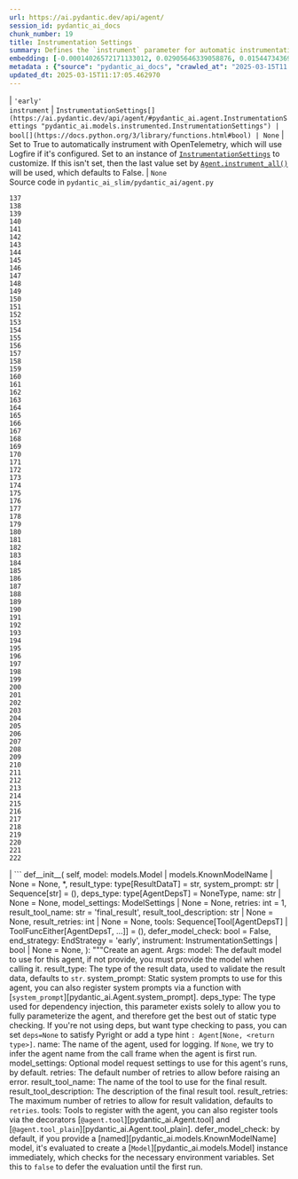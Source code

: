 ```yaml
---
url: https://ai.pydantic.dev/api/agent/
session_id: pydantic_ai_docs
chunk_number: 19
title: Instrumentation Settings
summary: Defines the `instrument` parameter for automatic instrumentation with OpenTelemetry. Setting this to True enables instrumentation, while customization is possible through an instance of `InstrumentationSettings`. If neither is configured, the last set value from `Agent.instrument_all()` is applied, defaulting to False.
embedding: [-0.00014026572171133012, 0.02905646339058876, 0.015447343699634075, -0.04725069925189018, -0.028889352455735207, 0.030727576464414597, 0.017578011378645897, -0.008987450040876865, -0.016241122037172318, 0.03367291018366814, -0.0013329731300473213, -0.03425779938697815, 0.002236418193206191, -0.047292474657297134, -0.014580453746020794, -0.02533823996782303, -0.03066490963101387, -0.003639891277998686, 0.019238678738474846, -0.010904007591307163, 0.039062246680259705, 0.0010444450890645385, 0.0017285567009821534, -0.0010894868755713105, -0.01075778529047966, -0.01857023499906063, 0.009426116943359375, 0.01858067885041237, -0.03697335720062256, -0.03160490840673447, 0.03093646466732025, -0.005619114730507135, -0.025547128170728683, 0.008183227851986885, 0.016857344657182693, -0.024857794865965843, 0.036075133830308914, 0.008292894810438156, -0.04275958240032196, 0.08012983202934265, 0.01669023372232914, -0.031375132501125336, 0.04042002558708191, 0.0433235839009285, -0.04207025095820427, 0.003827891545370221, 0.01655445620417595, 0.05756981670856476, -0.031333353370428085, -0.0008316394523717463, -0.05076003447175026, 0.022100459784269333, 0.013483786955475807, 0.027155574411153793, -0.010011007077991962, -0.022768903523683548, -0.008031782694160938, 0.00802656076848507, -0.030100908130407333, 0.03534402325749397, 0.013661342673003674, -0.01089356280863285, -0.013671786524355412, 0.03902047127485275, -0.015363788232207298, -0.00020366680109873414, -0.017682455480098724, 0.036764468997716904, -0.06254137307405472, 0.0057862261310219765, 0.02032490260899067, -0.018225567415356636, -0.05025869980454445, -0.024711571633815765, -0.06726226955652237, -0.02041890285909176, 0.01843445748090744, 0.05222225561738014, -0.020617347210645676, -0.011645562946796417, -0.007097004912793636, -0.011384451761841774, 0.017766011878848076, 0.014590898528695107, -0.039250247180461884, -0.017410900443792343, -0.03973069414496422, -0.020627791061997414, 0.004410169553011656, -0.06174759566783905, 0.001368223107419908, 0.019656457006931305, 0.019458012655377388, 0.04275958240032196, 0.08848538994789124, 0.026445351541042328, -0.02726001851260662, 0.01046011783182621, 0.015792010352015495, 0.01655445620417595, 0.024816015735268593, -0.00877856183797121, -0.027970241382718086, 0.03574091196060181, -0.014423787593841553, -0.012345341965556145, -0.033171579241752625, -2.2480049665318802e-05, -0.024147571995854378, 0.03047690913081169, -0.06070315092802048, 0.014131342992186546, -0.006674004253000021, -0.005096892360597849, -0.11605874449014664, -0.008663672022521496, -0.014486454427242279, 0.011927563697099686, -0.0012246118858456612, -0.04904714226722717, 0.0036451134365051985, 0.033213354647159576, 0.028262685984373093, 0.005765337031334639, 0.044200919568538666, 0.0021241402719169855, -0.007681894116103649, -0.028931129723787308, -0.025964906439185143, -0.018006233498454094, 0.02078445814549923, 0.025735128670930862, 0.0034988911356776953, 0.006924671120941639, -0.0020562512800097466, -0.031834688037633896, -0.03235691040754318, -0.009744673036038876, -0.0199593473225832, 0.01009456254541874, 0.017901789397001266, -0.0012683480745181441, -0.001993584679439664, 0.0038983915001153946, 0.0031960022170096636, 0.028012018650770187, -0.009029228240251541, 0.009645450860261917, -0.027197351679205894, 0.0423835851252079, 0.001936140120960772, 0.029724908992648125, -0.015687566250562668, -0.03820580244064331, -0.004681725520640612, 0.03674358129501343, 0.0008525283192284405, -0.025212906301021576, 0.06028537452220917, -0.04198669642210007, 0.003843558020889759, 0.040566250681877136, -0.018779123201966286, -0.03062313236296177, -0.016032231971621513, -0.027072018012404442, -0.01949978992342949, -0.0034075023140758276, -0.015008676797151566, -0.029348907992243767, 0.031228909268975258, -0.009279894642531872, -0.01416267640888691, 0.010674228891730309, 0.0033213356509804726, -0.03361024335026741, -0.0707298219203949, -0.020565124228596687, -0.005339725874364376, -0.02579779550433159, -0.04654047638177872, -0.034362245351076126, -0.05180447921156883, 0.013932897709310055, -0.03367291018366814, -0.0026842239312827587, 0.02193334698677063, -0.011165118776261806, 0.024022238329052925, 0.010329562239348888, 0.029202686622738838, -0.02097245864570141, -0.008157116360962391, -0.03292091190814972, -0.0006260143127292395, 0.021996013820171356, 0.04123469442129135, 0.008428672328591347, 0.02358357049524784, 0.04378313943743706, 0.0049193366430699825, -0.020398013293743134, 0.0054833367466926575, -0.01441334281116724, 0.019687790423631668, -0.018455345183610916, 0.02109779231250286, 0.013348008506000042, -0.010481007397174835, 0.013504675589501858, 0.0042900582775473595, -0.08965516835451126, 0.03699424862861633, -0.013389786705374718, -0.019802680239081383, 0.04716714099049568, -0.0434071384370327, -0.01135311834514141, -0.018538901582360268, 0.00360333570279181, -0.020241346210241318, -0.00720667140558362, 0.006042114924639463, -0.06078670546412468, -0.012481119483709335, 0.007399893831461668, -0.021264903247356415, -0.019071567803621292, 0.002840890781953931, 0.04219558462500572, -0.04532891884446144, -0.01427756529301405, -0.0012148203095421195, -0.009687229059636593, 0.04378313943743706, 0.007624449674040079, 0.030644020065665245, 0.020377125591039658, 0.03104090876877308, -0.03371468931436539, -0.00019746541511267424, 0.0018134178826585412, -0.0048671141266822815, 0.00046869475045241416, -0.005984670482575893, 0.023207571357488632, 0.01023034006357193, -0.04620625451207161, 0.019416235387325287, 0.015760676935315132, 0.06575826555490494, -0.04290580749511719, 0.011071118526160717, -0.005049892235547304, 0.007765449583530426, 0.020721791312098503, -0.02013690210878849, -0.06768004596233368, -0.05401870235800743, -0.016544010490179062, 0.026320017874240875, -0.0034962801728397608, 0.0062666707672178745, -0.0077027827501297, 0.019792234525084496, 0.007634893991053104, -0.008214561268687248, -0.004169947002083063, 0.0033396133221685886, -0.01971912384033203, 0.02786579541862011, -0.023876015096902847, 0.01944756880402565, -0.04674936458468437, -0.029766686260700226, 0.0039375582709908485, 0.028576018288731575, 0.02606935054063797, 0.0038957803044468164, -0.03196002170443535, -0.040252916514873505, -0.01760934479534626, 0.05117781087756157, 0.007175337988883257, 0.001064681215211749, 0.013442008756101131, -0.0028382795862853527, -0.031563133001327515, -0.027385352179408073, 0.06947649270296097, 0.026591572910547256, 0.023688016459345818, 0.020335346460342407, -0.002801724011078477, 0.008292894810438156, -0.05305781215429306, -0.02032490260899067, 0.002446612808853388, 0.0018525845371186733, -0.03212713077664375, 0.04704180732369423, 0.04315647482872009, 0.03741202503442764, 0.00764533830806613, 0.0026555017102509737, 0.036534689366817474, -0.0024022238794714212, -0.01925956830382347, 0.0548124797642231, -0.034278690814971924, 0.03196002170443535, 0.04975736513733864, -0.03737024590373039, -0.04336536303162575, 0.029871130362153053, -0.0007147921132855117, 0.03379824385046959, -0.004357947502285242, -0.005394559353590012, 0.009661117568612099, -0.07595205307006836, -0.030309798195958138, -0.015311566181480885, 0.006120448466390371, -0.03580357879400253, 0.021808015182614326, 0.006856782361865044, -0.018507568165659904, -0.04298936203122139, 0.010240784846246243, -0.0036451134365051985, -0.03494713455438614, -0.01760934479534626, -0.017755568027496338, 0.0618729293346405, -0.030080020427703857, -0.0013851954136043787, -0.015781566500663757, 0.03941735997796059, 0.04833691939711571, -0.056024037301540375, -0.02771957404911518, -0.0378715805709362, 0.006251004058867693, -0.025066683068871498, 0.027928462252020836, 0.012334897182881832, 0.018424011766910553, -0.022372014820575714, 0.027239128947257996, 0.02339557185769081, 0.0017468344885855913, -0.007368560414761305, 0.006475559901446104, 0.0027573350816965103, -0.045997362583875656, -0.005311003420501947, 0.01723334565758705, -0.04275958240032196, -0.004083780571818352, -0.0640871524810791, 0.031333353370428085, 0.015645788982510567, 0.0002194966800743714, -0.053266700357198715, 0.010945784859359264, 0.002822612877935171, -0.011603785678744316, -0.06467204540967941, 0.04027380421757698, 0.027072018012404442, -0.008277228102087975, -0.05673426017165184, -0.020680014044046402, -0.005008114501833916, -0.059658706188201904, 0.004065502900630236, -0.01585467718541622, 0.01756756752729416, 0.04033647105097771, 0.08372272551059723, -0.00532144820317626, -0.0013525563990697265, 0.005431114695966244, 0.02565157227218151, 0.020293569192290306, 0.041172027587890625, 0.01385978702455759, -0.008089227601885796, 0.03789246827363968, 0.03283735364675522, -0.06224893033504486, -0.008324227295815945, 0.01609489880502224, -0.019301345571875572, 0.023604460060596466, 0.0054206703789532185, -0.004031558055430651, 0.037036024034023285, -0.007311115972697735, -0.018215123564004898, 0.004206502810120583, 0.011969340965151787, 0.015384676866233349, 0.02717646211385727, -0.008590561337769032, 0.06132981926202774, 0.02147379145026207, 0.02464890480041504, -0.013588231056928635, 0.08084005117416382, -0.011958897113800049, 0.021808015182614326, 0.017202012240886688, -0.017390010878443718, -0.03640935570001602, 0.004316169768571854, -0.014152231626212597, 0.048754699528217316, 0.023834237828850746, -0.02331201545894146, -0.05105247721076012, 0.021578237414360046, 0.016899121925234795, -0.05314137041568756, -0.012564674951136112, 0.020356236025691032, 0.013473342172801495, 0.0027599462773650885, 0.012940675020217896, 0.02542179450392723, -0.002989724278450012, 0.03576180338859558, -0.0036372800823301077, -0.004109891597181559, -0.029265353456139565, -0.044618695974349976, -0.014538676477968693, 0.018361344933509827, 0.03594980016350746, 0.0050159478560090065, -0.02385512739419937, 0.03193913400173187, 0.06960182636976242, -0.025442684069275856, 0.012637786567211151, -0.019207345321774483, -0.018048012629151344, -0.00025180919328704476, -0.004890614189207554, -0.030184464529156685, -0.008235449902713299, -0.024669794365763664, 0.027364462614059448, 0.027009351179003716, -0.06341870874166489, 0.05080180987715721, 0.040712472051382065, 0.023103127256035805, 0.018131567165255547, 0.05899026244878769, -0.02350001595914364, -0.010084117762744427, 0.03158402070403099, -0.0297457966953516, 0.025776905938982964, -0.024335572496056557, -0.029996464028954506, -0.05435292422771454, 0.012951119802892208, 0.00793256051838398, -0.014371565543115139, 0.00912322849035263, -0.004407558590173721, 0.0006198129267431796, -0.016763344407081604, -0.021170902997255325, 0.015687566250562668, 0.040106695145368576, -0.03705691173672676, 0.03876980394124985, -0.05573159083724022, 0.03112446516752243, 0.04578847438097, -0.03785069286823273, 0.012261785566806793, -0.02629912830889225, -0.006313670892268419, 0.0002472397463861853, 0.004360558465123177, 0.05314137041568756, 0.035281356424093246, 0.0525982566177845, -0.006193559616804123, 0.07244271785020828, -0.0022194460034370422, 0.024210238829255104, 0.006982115563005209, -0.05886492878198624, -0.003180335508659482, -0.0014896398643031716, 0.014726676046848297, -0.0007010838016867638, 0.040023136883974075, -0.023458238691091537, -0.009384339675307274, -0.03791335970163345, 0.0343831330537796, -0.04649869725108147, 0.05197158828377724, -0.030790243297815323, 0.029850242659449577, 0.017212456092238426, 0.008188449777662754, 0.012460230849683285, -0.023332905024290085, 0.0228106826543808, 0.02220490388572216, -0.025588905438780785, -0.007525227032601833, 0.020481569692492485, -0.008747228421270847, -0.04200758412480354, 0.017943566665053368, 0.007734116166830063, -0.00954100675880909, -0.013389786705374718, -0.03672268986701965, -0.032294243574142456, 0.00013398272858466953, 0.00598989287391305, -0.005070781335234642, -0.0009021394653245807, -0.0018930567894130945, -0.022267570719122887, 0.03177202120423317, 0.032524023205041885, 0.04390847310423851, -0.036764468997716904, -0.029724908992648125, -0.027886684983968735, 0.04574669525027275, -0.020512903109192848, -0.027072018012404442, -0.011833563446998596, 0.017525790259242058, 0.020084679126739502, 0.00747300498187542, 0.006449448876082897, -0.005292725749313831, 0.02782401815056801, 0.01636645570397377, -0.0005953337531536818, -0.026445351541042328, 0.014308898709714413, 0.007995227351784706, -0.01360912062227726, 0.012627341784536839, 0.011687341146171093, -0.028074685484170914, 0.0019100290955975652, -0.009447006508708, -0.0070761158131062984, -0.006355448625981808, 0.0060160038992762566, 0.009520117193460464, 0.005368447862565517, 0.006167448591440916, -0.014580453746020794, -0.01697223260998726, -0.0014400287764146924, -0.01894623413681984, -0.009969228878617287, 0.000765708857215941, -6.617539474973455e-05, 0.010914451442658901, 0.01697223260998726, -0.03885335847735405, -0.02993379719555378, 0.011896230280399323, -0.006496448535472155, -0.0010366118513047695, 0.025129349902272224, 0.005995115265250206, 0.01243934128433466, 0.0014269731473177671, -0.03987691551446915, 0.029599575325846672, 0.010303451679646969, -0.016251565888524055, -0.01916556805372238, -0.011760451830923557, 0.0332760214805603, -0.009661117568612099, -0.052347589284181595, 0.004026336129754782, 0.004185613710433245, 0.003256057621911168, -0.01999068073928356, 0.013201786205172539, 0.047292474657297134, 0.006365892942994833, -0.026675129309296608, 0.046039141714572906, -0.005634781438857317, -0.032336022704839706, 0.04012758284807205, 0.025233794003725052, -0.05084358900785446, -0.023750683292746544, 0.01439245417714119, 0.018465790897607803, -0.011718674562871456, -0.0009230283903889358, 0.014674453996121883, 0.0388115830719471, 0.004848836455494165, 0.018142012879252434, 0.060076482594013214, -0.02955779805779457, 0.0044441139325499535, 0.02041890285909176, -0.02266445942223072, 0.03732847049832344, -0.009415673092007637, -0.019854901358485222, -0.03425779938697815, -0.009065783582627773, -0.019938457757234573, 0.0481698103249073, -0.0503004789352417, 0.001985751325264573, 0.008543561212718487, 0.03377735614776611, -0.04386669397354126, -0.026090240105986595, 0.01098756305873394, -0.003143779933452606, -0.02943246439099312, -0.010272118262946606, 0.006757560186088085, 0.011269562877714634, -0.00023695849813520908, -0.007452115882188082, -0.02809557504951954, -0.0028565574903041124, -0.012585563585162163, 0.02087845839560032, 0.02694668434560299, -0.03160490840673447, -0.005713114980608225, 0.005504225846379995, 0.01163511909544468, -0.017713788896799088, 0.03329690918326378, 0.024795128032565117, 0.006799337919801474, -0.0024596683215349913, -0.020471123978495598, 0.03177202120423317, -0.03599157929420471, 0.024398239329457283, 0.017588455229997635, 0.013442008756101131, 0.023228459060192108, 0.048253364861011505, 0.027531573548913002, 0.02220490388572216, 0.016940901055932045, -0.008856894448399544, -0.01340023148804903, -0.007029115688055754, -0.01595912128686905, 0.017630234360694885, -0.020168235525488853, 0.013045120052993298, 0.028116462752223015, -0.043240029364824295, -0.027134684845805168, 0.018549345433712006, 0.018089789897203445, -0.04486936330795288, -0.03720313683152199, 0.029850242659449577, 0.04520358517765999, -0.025714239105582237, 0.011457563377916813, -0.013421120122075081, 0.006846338044852018, -0.004626892041414976, -0.0031646688003093004, -0.02955779805779457, -0.020429346710443497, 0.02552623860538006, 0.02629912830889225, -0.004767891950905323, -0.018789568915963173, 0.0017611955991014838, -0.024252016097307205, -0.05155381187796593, -0.040900472551584244, -0.0040393914096057415, 0.000373062735889107, 0.010606340132653713, -0.0013525563990697265, -0.009504450485110283, -0.044117361307144165, 0.023834237828850746, 0.019102901220321655, -0.0239595714956522, -0.009086673147976398, 0.010282562114298344, -0.010799562558531761, 0.009838673286139965, -0.019510235637426376, 0.009713339619338512, 0.018998457118868828, 0.0548124797642231, -0.005368447862565517, -0.0075513385236263275, -0.020481569692492485, 0.0054258923046290874, -0.032628465443849564, 0.012136452831327915, 0.02469068393111229, -0.015332454815506935, 0.0012422369327396154, 0.017713788896799088, -0.007044782396405935, -0.01581289991736412, -0.010841340757906437, -0.00038415996823459864, 0.033401355147361755, -0.005791448522359133, 0.0014530842890962958, -0.00604733731597662, -0.03728669136762619, 0.00737900473177433, -0.0062092263251543045, 0.012773564085364342, -0.0010039728367701173, 0.014768454246222973, 0.006731448695063591, 0.02235112525522709, -0.024440016597509384, -0.009039673022925854, 0.024168459698557854, 0.03760002553462982, -0.0014374175807461143, 0.03916669264435768, -0.031521353870630264, 0.003854002570733428, -0.03300446644425392, 0.019980235025286674, -0.020084679126739502, 0.04787736386060715, -0.0108726741746068, -0.03590802475810051, -0.04046180471777916, -0.0036868914030492306, 0.00014744627696927637, -0.02671690657734871, 0.01121734082698822, 0.037349358201026917, -0.012773564085364342, 0.0034388357307761908, 0.03379824385046959, 0.006736671086400747, -0.012815342284739017, -0.004955891985446215, -0.0200429018586874, 0.004454558715224266, -0.004786169622093439, 0.009964006952941418, -0.020711347460746765, -0.04039913788437843, -0.001551000983454287, -0.03716135770082474, -0.03246135637164116, -0.021066458895802498, 0.0007363338372670114, 0.026361795142292976, -0.019437124952673912, 0.027009351179003716, 0.06642670929431915, -0.01552045438438654, 0.0014961676206439734, -0.012481119483709335, -0.041777804493904114, -0.018361344933509827, -0.035281356424093246, 0.034508466720581055, 0.0015953899128362536, 0.015384676866233349, 0.013556897640228271, -0.019092457368969917, -0.012397564016282558, -0.04725069925189018, -0.0009191117133013904, 0.000747431069612503, -0.00013047404354438186, 0.0296622421592474, -0.04654047638177872, -0.013327119871973991, 0.003274335525929928, -0.01835090108215809, -0.01682601124048233, -0.03590802475810051, 0.04353247210383415, 0.016909567639231682, -0.015447343699634075, 0.02069045789539814, 0.0031542242504656315, -0.04399202764034271, 0.010303451679646969, 0.010648118332028389, 0.015113120898604393, -0.033902689814567566, 0.007488671690225601, -0.06768004596233368, 0.009969228878617287, -0.007901227101683617, -0.010340007022023201, -0.014006009325385094, 0.0064598931930959225, 0.02040845714509487, -0.030309798195958138, -0.002079751342535019, -0.01797490008175373, -0.009530561976134777, 0.007681894116103649, -0.020805347710847855, 0.04574669525027275, 0.014632676728069782, 0.01824645698070526, 0.02431468293070793, -0.0009386950405314565, 0.007833338342607021, 0.014893787913024426, 0.044159140437841415, 0.0435742512345314, -0.0015940844314172864, -0.007880338467657566, -0.019458012655377388, 0.027322685346007347, -0.012063341215252876, 0.040712472051382065, 0.019207345321774483, 0.00578100373968482, 0.007739338558167219, 0.006000337190926075, -0.019760901108384132, 0.050592921674251556, -0.046832919120788574, -0.017870455980300903, -0.0023917793296277523, 0.02726001851260662, -0.004692169837653637, 0.009812561795115471, 0.005389336962252855, -0.010277340188622475, -0.03484268859028816, -0.0017846956616267562, -0.0160844549536705, -0.0013799731386825442, -0.0022194460034370422, -0.023437349125742912, -0.03398624435067177, 0.02652890607714653, -0.02840890735387802, -0.020857568830251694, -0.019917568191885948, 0.008063116110861301, -0.01848667860031128, 0.031061798334121704, -0.0042900582775473595, -0.019980235025286674, 0.02552623860538006, -0.021369347348809242, 0.018455345183610916, -0.010512339882552624, -0.04695825278759003, 0.009379117749631405, -0.014173120260238647, 0.015541343949735165, 0.0007865977240726352, 0.053726259618997574, 0.025693349540233612, -0.002707723993808031, 0.02189156971871853, -0.025400904938578606, -0.02932802028954029, 0.014288009144365788, -0.03674358129501343, 0.017901789397001266, 0.016470899805426598, 0.0240013487637043, 0.03304624557495117, 0.005697448272258043, 0.004619058687239885, 0.033171579241752625, -0.006715782452374697, 0.0228106826543808, -0.001146278576925397, -0.02074268087744713, -0.005916781723499298, 0.044994696974754333, 0.002455751644447446, 0.026508018374443054, -0.028262685984373093, 0.03674358129501343, -0.031876467168331146, -0.027782240882515907, 0.0682649314403534, -0.024293793365359306, -0.014987788163125515, 0.00665311561897397, -0.012972008436918259, 0.03264935687184334, 0.008068338967859745, 0.0015170566039159894, 0.005833226256072521, -0.02339557185769081, -0.004908892326056957, -0.01328534260392189, -0.033860910683870316, -0.027552463114261627, 0.0047652809880673885, 0.005744448397308588, -0.021212680265307426, 0.015489120967686176, -0.0285969078540802, 0.012021563947200775, 0.03177202120423317, -0.07047915458679199, -0.011697785928845406, -0.04303114116191864, 0.0028382795862853527, -0.012157341465353966, 0.015134010463953018, -0.016157565638422966, -0.03998136147856712, 0.00018604178330861032, 0.020565124228596687, -0.0331089124083519, 0.005619114730507135, 0.0048671141266822815, -0.03112446516752243, -0.017316900193691254, 0.008564449846744537, -0.007969116792082787, -0.0354902446269989, 8.822705240163486e-06, -0.022768903523683548, -0.026194684207439423, -0.044994696974754333, -0.039709802716970444, -0.015259343199431896, 0.03711957857012749, 0.004371002782136202, -0.016805121675133705, 0.005431114695966244, -0.006496448535472155, -0.012721342034637928, -0.025400904938578606, -0.00834511686116457, -0.02878490835428238, -0.01834045723080635, -0.015927787870168686, 0.001252028625458479, -0.016993122175335884, 0.02473246119916439, 0.02817912958562374, 0.00021460083371493965, -0.002547140698879957, -0.06872449070215225, 0.05610759183764458, -0.007285004947334528, 0.029390687122941017, -0.028847575187683105, 0.0064598931930959225, 0.020512903109192848, -0.0011377923656255007, -0.006929893512278795, -0.002919224090874195, -0.004117724951356649, 0.01697223260998726, 0.02166179195046425, -0.031876467168331146, -0.0377044677734375, -0.001493556541390717, -0.012334897182881832, 0.00665311561897397, 0.035469356924295425, 0.0046686697751283646, -0.0048096696846187115, -0.02538001723587513, 0.017118455842137337, -0.00589589262381196, -0.01418356504291296, 0.010601118206977844, 0.051470257341861725, 0.02074268087744713, 0.02327023819088936, 0.0012304869014769793, -0.023520903661847115, -0.015604010783135891, -0.026633350178599358, -0.030790243297815323, -0.015322010032832623, 0.0034414466936141253, 0.021317124366760254, 0.00616222620010376, -0.03697335720062256, 0.02189156971871853, -0.05640003830194473, -0.013556897640228271, -0.01632467843592167, -0.027239128947257996, -0.016794677823781967, 0.0017455288907513022, 0.007744560483843088, -0.010601118206977844, 0.006585226394236088, 0.024983128532767296, 0.0154055655002594, 0.007232782430946827, -0.02235112525522709, -0.0006743199191987514, -0.0060943374410271645, -0.0017559734405949712, 0.05769515037536621, -0.0038748914375901222, 0.013180897571146488, 0.012512452900409698, -0.012303563766181469, -0.005566892679780722, 0.001955723622813821, 0.01100845169275999, -0.02041890285909176, -0.012084229849278927, 0.01454912032932043, 0.042738694697618484, 0.032440464943647385, 0.05163736641407013, 0.027552463114261627, -0.03189735487103462, 0.002129362430423498, 0.0048227254301309586, 0.0011397507041692734, -0.035699136555194855, 0.017755568027496338, -0.011624674312770367, 0.05769515037536621, 0.023458238691091537, -0.018685122951865196, 0.002590223914012313, -0.0020680013112723827, 0.025275573134422302, 0.004509391728788614, 0.03904135897755623, -0.03212713077664375, -0.038957804441452026, 0.02606935054063797, 0.013170452788472176, -0.01723334565758705, 0.02575601637363434, -0.01673201099038124, -0.013932897709310055, 0.032440464943647385, 0.022372014820575714, 0.013327119871973991, -0.01737956702709198, -0.02247645892202854, -0.043198250234127045, 0.015917344018816948, 0.003237779950723052, -0.03461291268467903, -0.02270623669028282, -0.014110453426837921, -0.034550245851278305, 0.0387280248105526, -0.02170356921851635, -0.04620625451207161, -0.02763601765036583, 0.009295561350882053, 0.007880338467657566, 0.028952019289135933, 0.031228909268975258, -0.02239290438592434, 0.010272118262946606, 0.01994890160858631, -0.0057026706635952, 0.016157565638422966, 0.020074235275387764, -0.00804744940251112, -0.012428897432982922, 0.027113795280456543, -0.0045355032198131084, -0.04495291784405708, -0.0020575569942593575, 0.0015927788335829973, 0.007990005426108837, 0.003263890976086259, -0.030873797833919525, -0.004762670025229454, -0.0032847800757735968, -0.07937783002853394, -0.00811533909291029, 0.013243564404547215, -0.03574091196060181, 0.024523571133613586, 0.006658337544649839, -0.031228909268975258, 0.011812674812972546, -0.02694668434560299, 0.001389112090691924, -0.0022781959269195795, 0.02993379719555378, 0.04407558590173721, -0.018058456480503082, -0.014037342742085457, -0.03350580111145973, 9.351047629024833e-05, -0.003172502154484391, 0.010799562558531761, -0.0027965018525719643, 0.0211500134319067, 0.004927169997245073, 0.009018783457577229, 0.007446893956512213, -0.02648712880909443, -0.008924784138798714, -0.07482405006885529, -0.022998681291937828, -0.02105601318180561, -0.01135311834514141, 0.01232445240020752, -0.005561670288443565, -0.03858180344104767, 0.00444933632388711, -0.003822669154033065, -0.01628289930522442, 0.007159671280533075, -0.022037792950868607, 0.03465468809008598, 0.00033487522159703076, 0.043657805770635605, -0.0037051690742373466, -0.04023202508687973, 0.01816290058195591, 0.018330011516809464, -0.008977006189525127, 0.03250313177704811, 0.013337564654648304, -0.005775781814008951, -0.0046112253330647945, -0.025212906301021576, 0.012773564085364342, 0.019604235887527466, 0.01416267640888691, 0.013828453607857227, 0.007974338717758656, -0.006214448716491461, -0.0503840334713459, 0.014131342992186546, -0.008757672272622585, 0.04142269492149353, 0.029599575325846672, -0.02201690338551998, -0.013577787205576897, 0.01870601251721382, 0.00473655853420496, 0.005922004114836454, -0.04019024968147278, 0.005572114605456591, 0.024335572496056557, 0.03070668689906597, -0.009958784095942974, 0.031876467168331146, -0.018403124064207077, -0.0480026975274086, 0.012021563947200775, 0.015217565931379795, -0.006726226769387722, -0.01858067885041237, 0.016147121787071228, 0.015781566500663757, 0.004462392069399357, -0.007963893935084343, -0.02542179450392723, -0.00424044718965888, 0.02087845839560032, 0.00033944466849789023, -0.03145868703722954, 0.01167689636349678, 0.0028643908444792032, 0.0015953899128362536, 0.0038331137038767338, 0.008935227990150452, -0.02018912509083748, -0.03678535670042038, -0.03862358257174492, -0.008303338661789894, 0.027552463114261627, 0.02579779550433159, 0.03544846922159195, -0.007211893796920776, -0.013598675839602947, 0.002446612808853388, 0.035156022757291794, 0.0014256676658988, -0.005002892110496759, 0.03851913660764694, -0.003827891545370221, 0.022267570719122887, 0.08940450102090836, -0.009410451166331768, 0.00969767291098833, 0.019604235887527466, -0.010287784971296787, -0.008736783638596535, -0.003945391625165939, 0.004733947571367025, -0.03145868703722954, 0.01211556326597929, 0.044200919568538666, 0.007290226873010397, -0.01913423463702202, -0.024335572496056557, -0.008914339356124401, -0.016993122175335884, -0.028388019651174545, 0.015248899348080158, -0.006867226678878069, -0.009003116749227047, 0.026654239743947983, 0.012397564016282558, 0.008073560893535614, 0.015980010852217674, 0.031187132000923157, 0.022748015820980072, 0.026006683707237244, -0.00977078452706337, -0.013577787205576897, -0.004543336573988199, 0.02166179195046425, 0.021620014682412148, -0.002352612791582942, 0.009133672341704369, 0.039104025810956955, -0.04261336103081703, 0.020586013793945312, -0.011154673993587494, 0.01009456254541874, 0.026215573772788048, 0.003556335810571909, 0.031876467168331146, 0.02726001851260662, -0.003979336004704237, 0.0020484179258346558, -0.0046556140296161175, -0.010810007341206074, -0.0017220289446413517, 0.016397789120674133, -0.027427129447460175, -0.037767134606838226, 0.01000056229531765, -0.011280007660388947, -0.004002836067229509, -0.023750683292746544, -0.0018421401036903262, 0.006914226803928614, 0.00621967064216733, -0.03012179769575596, -0.0020666958298534155, -0.03578269109129906, 0.013598675839602947, -0.015301121398806572, -0.0009373895009048283, -0.0308111310005188, 0.006486004218459129, -0.01299289707094431, 0.0251084603369236, -0.018507568165659904, -0.021724458783864975, -0.0037626135163009167, -0.027740463614463806, 0.003786113578826189, 0.016199344769120216, -0.012303563766181469, -0.019280457869172096, -0.024064015597105026, 0.026215573772788048, -0.0034336133394390345, 0.012648230418562889, 0.025860462337732315, 0.003585058031603694, -0.022142237052321434, 0.007755005266517401, -0.027239128947257996, 0.0022899459581822157, -0.033401355147361755, 0.00967678427696228, -0.020512903109192848, 0.003989780321717262, 0.0026568074245005846, 0.0033108911011368036, 0.0003182293730787933, 0.008590561337769032, -0.03089468739926815, -0.007692338433116674, 0.012449786067008972, 0.023896904662251472, 0.011802230030298233, 0.025212906301021576, -0.006893337704241276, 0.03586624562740326, -0.0026359183248132467, 0.013045120052993298, -0.003305668942630291, 0.04578847438097, 0.015917344018816948, 0.028972908854484558, 0.007217115722596645, 0.010611562989652157, -0.027134684845805168, -0.0035928913857787848, -0.0021045568864792585, 0.029808463528752327, -0.004924559034407139, -0.015656232833862305, -0.00923811737447977, -0.02097245864570141, -0.01156200747936964, -0.017713788896799088, -0.03158402070403099, -0.018549345433712006, -0.013619564473628998, 0.010454895906150341, -0.0046556140296161175, 0.013442008756101131, 0.03315068781375885, -0.013567342422902584, -0.012867564335465431, 0.027468906715512276, 0.0016567511484026909, -0.001802973449230194, -0.012460230849683285, 0.032983578741550446, -0.02441912703216076, -0.029599575325846672, 0.02220490388572216, 0.005859337281435728, -0.010966673493385315, 0.017504900693893433, -0.01617845520377159, 0.002783446339890361, 0.022142237052321434, -0.0014478621305897832, -0.017316900193691254, 0.03534402325749397, -0.029599575325846672, 0.038832470774650574, 0.01296156458556652, 0.03166757524013519, -0.028158240020275116, -0.008413005620241165, 0.026967573910951614, 0.03269113227725029, -0.016544010490179062, 0.03517691045999527, -0.03854002431035042, -0.006721004378050566, 0.026215573772788048, -0.0020771403796970844, 0.003572002286091447, 0.035427577793598175, 0.039333805441856384, 0.03062313236296177, 0.009342561475932598, -0.005203947890549898, -0.061538707464933395, -0.03258669003844261, 0.0171915665268898, 0.034821800887584686, -0.018256900832057, -0.022560015320777893, 0.05944981798529625, -0.03296268731355667, 0.0022586125414818525, -0.01885223388671875, 0.0006952087860554457, -0.004243058152496815, -0.0043031140230596066, -0.007525227032601833, 0.024711571633815765, 0.016794677823781967, 0.026591572910547256, -0.032753799110651016, -0.006752337794750929, 0.004044613800942898, 0.009572339244186878, 0.015050454065203667, -0.02077401429414749, -0.012418452650308609, 0.016335122287273407, -0.00045629197848029435, 0.0004954586620442569, 0.004360558465123177, 0.038038693368434906, 0.008183227851986885, 0.010924896225333214, -0.011990230530500412, -0.03367291018366814, -0.014194009825587273, -0.0424671396613121, 0.03237779811024666, 0.008162339217960835, -0.03296268731355667, -1.6717242033337243e-05, 0.013107786886394024, -0.015551787801086903, -0.00811533909291029, -0.02583957277238369, 0.0017194178653880954, -0.0434906966984272, 0.0080213388428092, 0.02851335145533085, 0.012376674450933933, -0.025630684569478035, 0.016157565638422966, 0.03617957979440689, -0.0016423900378867984, 0.010528006590902805, 0.011060673743486404, -0.006564337760210037, 0.018371790647506714, -0.018831346184015274, 0.03964713588356972, -0.027761351317167282, 0.016533566638827324, 0.0002651911345310509, 0.0031333353836089373, 0.01977134682238102, -0.03323424607515335, -0.025776905938982964, -0.021620014682412148, -0.019322235137224197, 0.025484461337327957, 0.022915126755833626, -0.0074938940815627575, 0.00566611485555768, -2.8293856303207576e-05, -0.014256675727665424, -0.05610759183764458, 0.019228234887123108, 0.01420445367693901, -0.010340007022023201, 0.040211137384176254, -0.03116624243557453, 0.02262268215417862, 0.009447006508708, -0.011280007660388947, -0.037265803664922714, -0.03672268986701965, 0.033443134278059006, 0.005864559672772884, 0.00045433363993652165, 0.04399202764034271, 0.007781116291880608, 0.03333868831396103, -0.02258090302348137, -0.0319182425737381, 0.018256900832057, 0.03108268789947033, -0.014444676227867603, 0.01982356794178486, -0.026466239243745804, 0.027072018012404442, -0.0027965018525719643, 0.017734678462147713, 0.017139345407485962, -0.0228106826543808, -0.007013448979705572, 0.024753348901867867, 0.016011344268918037, -0.01276311930269003, 0.014570009894669056, -0.030999131500720978, -0.003506724489852786, -0.017964456230401993, 0.008010894060134888, 0.01450734306126833, -0.015395121648907661, -0.0389786921441555, -0.0193640124052763, 0.014455121010541916, 0.021599125117063522, 0.027782240882515907, -0.0035955023486167192, 0.014246231876313686, -0.021724458783864975, -0.02828357368707657, 0.02496223896741867, -0.016168011352419853, 0.018998457118868828, -0.011468007229268551, 0.004773114342242479, 0.0030680575873702765, 0.012428897432982922, -0.011969340965151787, 0.022100459784269333, 0.025776905938982964, -0.020794901996850967, 0.03047690913081169, 0.01475800946354866, -0.00604733731597662, 0.012136452831327915, 0.03260757774114609, -0.03686891496181488, -0.018768679350614548, -0.006130892783403397, -0.025275573134422302, 0.022685348987579346, 0.010214673355221748, 0.013212230987846851, -0.003984558396041393, -0.025672461837530136, 0.029954686760902405, 0.005869781598448753, -0.028576018288731575, -0.0019400567980483174, -0.02625735104084015, -0.03256579861044884, -0.02143201418220997]
metadata : {"source": "pydantic_ai_docs", "crawled_at": "2025-03-15T11:17:05.462103", "url_path": "/api/agent/", "chunk_size": 3635}
updated_dt: 2025-03-15T11:17:05.462970
---
```

|  `'early'`  
`instrument` |  `InstrumentationSettings[](https://ai.pydantic.dev/api/agent/#pydantic_ai.agent.InstrumentationSettings "pydantic_ai.models.instrumented.InstrumentationSettings") | bool[](https://docs.python.org/3/library/functions.html#bool) | None` |  Set to True to automatically instrument with OpenTelemetry, which will use Logfire if it's configured. Set to an instance of [`InstrumentationSettings`](https://ai.pydantic.dev/api/agent/#pydantic_ai.agent.InstrumentationSettings) to customize. If this isn't set, then the last value set by [`Agent.instrument_all()`](https://ai.pydantic.dev/api/agent/#pydantic_ai.agent.Agent.instrument_all) will be used, which defaults to False. |  `None`  
Source code in `pydantic_ai_slim/pydantic_ai/agent.py`
```
137
138
139
140
141
142
143
144
145
146
147
148
149
150
151
152
153
154
155
156
157
158
159
160
161
162
163
164
165
166
167
168
169
170
171
172
173
174
175
176
177
178
179
180
181
182
183
184
185
186
187
188
189
190
191
192
193
194
195
196
197
198
199
200
201
202
203
204
205
206
207
208
209
210
211
212
213
214
215
216
217
218
219
220
221
222
```
| ```
def__init__(
  self,
  model: models.Model | models.KnownModelName | None = None,
  *,
  result_type: type[ResultDataT] = str,
  system_prompt: str | Sequence[str] = (),
  deps_type: type[AgentDepsT] = NoneType,
  name: str | None = None,
  model_settings: ModelSettings | None = None,
  retries: int = 1,
  result_tool_name: str = 'final_result',
  result_tool_description: str | None = None,
  result_retries: int | None = None,
  tools: Sequence[Tool[AgentDepsT] | ToolFuncEither[AgentDepsT, ...]] = (),
  defer_model_check: bool = False,
  end_strategy: EndStrategy = 'early',
  instrument: InstrumentationSettings | bool | None = None,
):
"""Create an agent.
  Args:
    model: The default model to use for this agent, if not provide,
      you must provide the model when calling it.
    result_type: The type of the result data, used to validate the result data, defaults to `str`.
    system_prompt: Static system prompts to use for this agent, you can also register system
      prompts via a function with [`system_prompt`][pydantic_ai.Agent.system_prompt].
    deps_type: The type used for dependency injection, this parameter exists solely to allow you to fully
      parameterize the agent, and therefore get the best out of static type checking.
      If you're not using deps, but want type checking to pass, you can set `deps=None` to satisfy Pyright
      or add a type hint `: Agent[None, <return type>]`.
    name: The name of the agent, used for logging. If `None`, we try to infer the agent name from the call frame
      when the agent is first run.
    model_settings: Optional model request settings to use for this agent's runs, by default.
    retries: The default number of retries to allow before raising an error.
    result_tool_name: The name of the tool to use for the final result.
    result_tool_description: The description of the final result tool.
    result_retries: The maximum number of retries to allow for result validation, defaults to `retries`.
    tools: Tools to register with the agent, you can also register tools via the decorators
      [`@agent.tool`][pydantic_ai.Agent.tool] and [`@agent.tool_plain`][pydantic_ai.Agent.tool_plain].
    defer_model_check: by default, if you provide a [named][pydantic_ai.models.KnownModelName] model,
      it's evaluated to create a [`Model`][pydantic_ai.models.Model] instance immediately,
      which checks for the necessary environment variables. Set this to `false`
      to defer the evaluation until the first run.